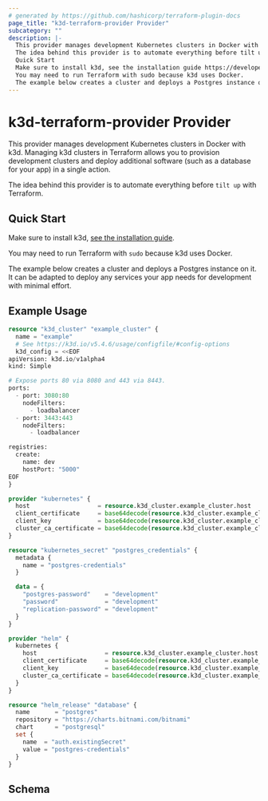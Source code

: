 ```yaml
---
# generated by https://github.com/hashicorp/terraform-plugin-docs
page_title: "k3d-terraform-provider Provider"
subcategory: ""
description: |-
  This provider manages development Kubernetes clusters in Docker with k3d. Managing k3d clusters in Terraform allows you to provision development clusters and deploy additional software (such as a database for your app) in a single action.
  The idea behind this provider is to automate everything before tilt up with Terraform.
  Quick Start
  Make sure to install k3d, see the installation guide https://developer.hashicorp.com/terraform/tutorials/aws-get-started/install-cli#install-terraform.
  You may need to run Terraform with sudo because k3d uses Docker.
  The example below creates a cluster and deploys a Postgres instance on it. It can be adapted to deploy any services your app needs for development with minimal effort.
---
```


# k3d-terraform-provider Provider

This provider manages development Kubernetes clusters in Docker with k3d. Managing k3d clusters in Terraform allows you to provision development clusters and deploy additional software (such as a database for your app) in a single action.

The idea behind this provider is to automate everything before `tilt up` with Terraform.

## Quick Start

Make sure to install k3d, [see the installation guide](https://developer.hashicorp.com/terraform/tutorials/aws-get-started/install-cli#install-terraform).

You may need to run Terraform with `sudo` because k3d uses Docker.

The example below creates a cluster and deploys a Postgres instance on it. It can be adapted to deploy any services your app needs for development with minimal effort.

## Example Usage

```terraform
resource "k3d_cluster" "example_cluster" {
  name = "example"
  # See https://k3d.io/v5.4.6/usage/configfile/#config-options
  k3d_config = <<EOF
apiVersion: k3d.io/v1alpha4
kind: Simple

# Expose ports 80 via 8080 and 443 via 8443.
ports:
  - port: 3080:80
    nodeFilters:
      - loadbalancer
  - port: 3443:443
    nodeFilters:
      - loadbalancer

registries:
  create:
    name: dev
    hostPort: "5000"
EOF
}

provider "kubernetes" {
  host                   = resource.k3d_cluster.example_cluster.host
  client_certificate     = base64decode(resource.k3d_cluster.example_cluster.client_certificate)
  client_key             = base64decode(resource.k3d_cluster.example_cluster.client_key)
  cluster_ca_certificate = base64decode(resource.k3d_cluster.example_cluster.cluster_ca_certificate)
}

resource "kubernetes_secret" "postgres_credentials" {
  metadata {
    name = "postgres-credentials"
  }

  data = {
    "postgres-password"    = "development"
    "password"             = "development"
    "replication-password" = "development"
  }
}

provider "helm" {
  kubernetes {
    host                   = resource.k3d_cluster.example_cluster.host
    client_certificate     = base64decode(resource.k3d_cluster.example_cluster.client_certificate)
    client_key             = base64decode(resource.k3d_cluster.example_cluster.client_key)
    cluster_ca_certificate = base64decode(resource.k3d_cluster.example_cluster.cluster_ca_certificate)
  }
}

resource "helm_release" "database" {
  name       = "postgres"
  repository = "https://charts.bitnami.com/bitnami"
  chart      = "postgresql"
  set {
    name  = "auth.existingSecret"
    value = "postgres-credentials"
  }
}
```

<!-- schema generated by tfplugindocs -->
## Schema
